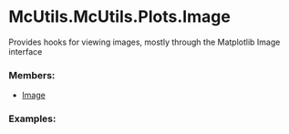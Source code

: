 # <a id="McUtils.McUtils.Plots.Image">McUtils.McUtils.Plots.Image</a>
    
Provides hooks for viewing images, mostly through the Matplotlib Image interface

### Members:

  - [Image](Image/Image.md)

### Examples:

